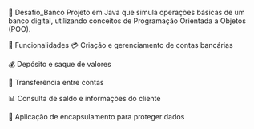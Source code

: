 🏦 Desafio_Banco
Projeto em Java que simula operações básicas de um banco digital, utilizando conceitos de Programação Orientada a Objetos (POO).

🚀 Funcionalidades
💳 Criação e gerenciamento de contas bancárias

💰 Depósito e saque de valores

🔄 Transferência entre contas

📊 Consulta de saldo e informações do cliente

🔐 Aplicação de encapsulamento para proteger dados
